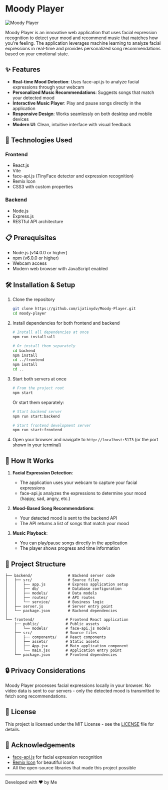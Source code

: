 # Moody Player

![Moody Player](https://img.shields.io/badge/Moody%20Player-1.0.0-6c63ff)

Moody Player is an innovative web application that uses facial expression recognition to detect your mood and recommend music that matches how you're feeling. The application leverages machine learning to analyze facial expressions in real-time and provides personalized song recommendations based on your emotional state.

## ✨ Features

- **Real-time Mood Detection**: Uses face-api.js to analyze facial expressions through your webcam
- **Personalized Music Recommendations**: Suggests songs that match your detected mood
- **Interactive Music Player**: Play and pause songs directly in the application
- **Responsive Design**: Works seamlessly on both desktop and mobile devices
- **Modern UI**: Clean, intuitive interface with visual feedback

## 🚀 Technologies Used

### Frontend
- React.js
- Vite
- face-api.js (TinyFace detector and expression recognition)
- Remix Icon
- CSS3 with custom properties

### Backend
- Node.js
- Express.js
- RESTful API architecture

## 📋 Prerequisites

- Node.js (v14.0.0 or higher)
- npm (v6.0.0 or higher)
- Webcam access
- Modern web browser with JavaScript enabled

## 🛠️ Installation & Setup

1. Clone the repository
   ```bash
   git clone https://github.com/ijatinydv/Moody-Player.git
   cd moody-player
   ```

2. Install dependencies for both frontend and backend
   ```bash
   # Install all dependencies at once
   npm run install:all
   
   # Or install them separately
   cd backend
   npm install
   cd ../frontend
   npm install
   cd ..
   ```

3. Start both servers at once
   ```bash
   # From the project root
   npm start
   ```

   Or start them separately:
   ```bash
   # Start backend server
   npm run start:backend
   
   # Start frontend development server
   npm run start:frontend
   ```

5. Open your browser and navigate to `http://localhost:5173` (or the port shown in your terminal)

## 🎯 How It Works

1. **Facial Expression Detection**:
   - The application uses your webcam to capture your facial expressions
   - face-api.js analyzes the expressions to determine your mood (happy, sad, angry, etc.)

2. **Mood-Based Song Recommendations**:
   - Your detected mood is sent to the backend API
   - The API returns a list of songs that match your mood

3. **Music Playback**:
   - You can play/pause songs directly in the application
   - The player shows progress and time information

## 📁 Project Structure

```
├── backend/                # Backend server code
│   ├── src/                # Source files
│   │   ├── app.js          # Express application setup
│   │   ├── db/             # Database configuration
│   │   ├── models/         # Data models
│   │   ├── routes/         # API routes
│   │   └── service/        # Business logic
│   ├── server.js           # Server entry point
│   └── package.json        # Backend dependencies
│
└── frontend/              # Frontend React application
    ├── public/            # Public assets
    │   └── models/        # face-api.js models
    ├── src/               # Source files
    │   ├── components/    # React components
    │   ├── assets/        # Static assets
    │   ├── App.jsx        # Main application component
    │   └── main.jsx       # Application entry point
    └── package.json       # Frontend dependencies
```

## 🔒 Privacy Considerations

Moody Player processes facial expressions locally in your browser. No video data is sent to our servers - only the detected mood is transmitted to fetch song recommendations.

## 📄 License

This project is licensed under the MIT License - see the [LICENSE](LICENSE) file for details.

## 🙏 Acknowledgements

- [face-api.js](https://github.com/justadudewhohacks/face-api.js) for facial expression recognition
- [Remix Icon](https://remixicon.com/) for beautiful icons
- All the open-source libraries that made this project possible

---

Developed with ❤️ by Me